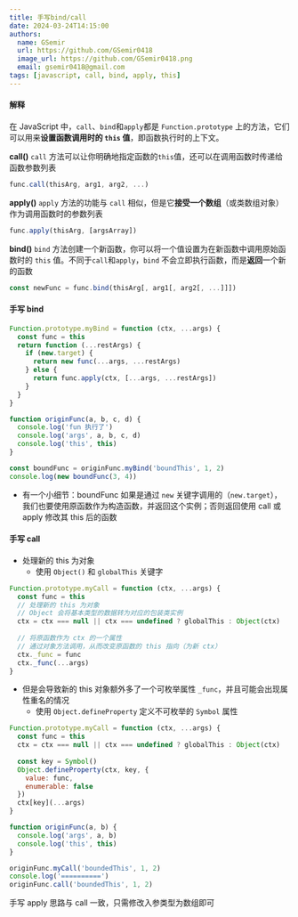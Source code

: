 ```yaml
---
title: 手写bind/call
date: 2024-03-24T14:15:00
authors:
  name: GSemir
  url: https://github.com/GSemir0418
  image_url: https://github.com/GSemir0418.png
  email: gsemir0418@gmail.com
tags: [javascript, call, bind, apply, this]
---
```


#### 解释

在 JavaScript 中，`call`、`bind`和`apply`都是 `Function.prototype` 上的方法，它们可以用来**设置函数调用时的 `this` 值**，即函数执行时的上下文。

**call()**
`call` 方法可以让你明确地指定函数的`this`值，还可以在调用函数时传递给函数参数列表

```javascript
func.call(thisArg, arg1, arg2, ...)
```

**apply()**
`apply` 方法的功能与 `call` 相似，但是它**接受一个数组**（或类数组对象）作为调用函数时的参数列表

```javascript
func.apply(thisArg, [argsArray])
```

**bind()**
`bind` 方法创建一个新函数，你可以将一个值设置为在新函数中调用原始函数时的 `this` 值。不同于`call`和`apply`，`bind` 不会立即执行函数，而是**返回**一个新的函数

```javascript
const newFunc = func.bind(thisArg[, arg1[, arg2[, ...]]])
```

#### 手写 bind

```js
Function.prototype.myBind = function (ctx, ...args) {
  const func = this
  return function (...restArgs) {
    if (new.target) {
      return new func(...args, ...restArgs)
    } else {
      return func.apply(ctx, [...args, ...restArgs])
    }
  }
}

function originFunc(a, b, c, d) {
  console.log('fun 执行了')
  console.log('args', a, b, c, d)
  console.log('this', this)
}

const boundFunc = originFunc.myBind('boundThis', 1, 2)
console.log(new boundFunc(3, 4))
```

- 有一个小细节：boundFunc 如果是通过 `new` 关键字调用的（`new.target`），我们也要使用原函数作为构造函数，并返回这个实例；否则返回使用 call 或 apply 修改其 this 后的函数

#### 手写 call

- 处理新的 this 为对象
  - 使用 `Object()` 和 `globalThis` 关键字

```js
Function.prototype.myCall = function (ctx, ...args) {
  const func = this
  // 处理新的 this 为对象
  // Object 会将基本类型的数据转为对应的包装类实例
  ctx = ctx === null || ctx === undefined ? globalThis : Object(ctx)
  
  // 将原函数作为 ctx 的一个属性
  // 通过对象方法调用，从而改变原函数的 this 指向（为新 ctx）
  ctx._func = func
  ctx._func(...args)
}

```

- 但是会导致新的 this 对象额外多了一个可枚举属性 `_func`，并且可能会出现属性重名的情况
  - 使用 `Object.defineProperty` 定义不可枚举的 `Symbol` 属性

```js
Function.prototype.myCall = function (ctx, ...args) {
  const func = this
  ctx = ctx === null || ctx === undefined ? globalThis : Object(ctx)
  
  const key = Symbol()
  Object.defineProperty(ctx, key, {
    value: func,
    enumerable: false
  })
  ctx[key](...args)
}

function originFunc(a, b) {
  console.log('args', a, b)
  console.log('this', this)
}

originFunc.myCall('boundedThis', 1, 2)
console.log('==========')
originFunc.call('boundedThis', 1, 2)
```

手写 apply 思路与 call 一致，只需修改入参类型为数组即可

